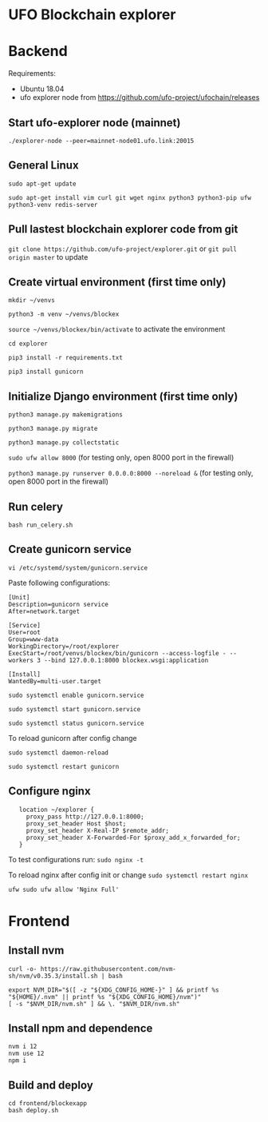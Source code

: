 # UFO Blockchain explorer 

# Backend

Requirements:

* Ubuntu 18.04
* ufo explorer node from https://github.com/ufo-project/ufochain/releases

## Start ufo-explorer node (mainnet)

```
./explorer-node --peer=mainnet-node01.ufo.link:20015
```

## General Linux 

```
sudo apt-get update
```

```
sudo apt-get install vim curl git wget nginx python3 python3-pip ufw python3-venv redis-server
```

## Pull lastest blockchain explorer code from git

`git clone https://github.com/ufo-project/explorer.git` or
`git pull origin master` to update


## Create virtual environment (first time only)

`mkdir ~/venvs`

`python3 -m venv ~/venvs/blockex`

`source ~/venvs/blockex/bin/activate` to activate the environment

`cd explorer`

`pip3 install -r requirements.txt`

`pip3 install gunicorn`

## Initialize Django environment (first time only)

`python3 manage.py makemigrations`

`python3 manage.py migrate`

`python3 manage.py collectstatic`

`sudo ufw allow 8000` (for testing only, open 8000 port in the firewall)

`python3 manage.py runserver 0.0.0.0:8000 --noreload &` (for testing only, open 8000 port in the firewall)

## Run celery
 `bash run_celery.sh`

## Create gunicorn service

`vi /etc/systemd/system/gunicorn.service`

Paste following configurations:

    [Unit]
    Description=gunicorn service
    After=network.target
    
    [Service]
    User=root
    Group=www-data
    WorkingDirectory=/root/explorer
    ExecStart=/root/venvs/blockex/bin/gunicorn --access-logfile - --workers 3 --bind 127.0.0.1:8000 blockex.wsgi:application
    
    [Install]
    WantedBy=multi-user.target

`sudo systemctl enable gunicorn.service`

`sudo systemctl start gunicorn.service`

`sudo systemctl status gunicorn.service`

To reload gunicorn after config change

`sudo systemctl daemon-reload`

`sudo systemctl restart gunicorn`

## Configure nginx

       location ~/explorer {
         proxy_pass http://127.0.0.1:8000;
         proxy_set_header Host $host;
         proxy_set_header X-Real-IP $remote_addr;
         proxy_set_header X-Forwarded-For $proxy_add_x_forwarded_for;
       }
      
To test configurations run: `sudo nginx -t`

To reload nginx after config init or change `sudo systemctl restart nginx`

`ufw sudo ufw allow 'Nginx Full'`


# Frontend

## Install nvm 

```
curl -o- https://raw.githubusercontent.com/nvm-sh/nvm/v0.35.3/install.sh | bash
```

```
export NVM_DIR="$([ -z "${XDG_CONFIG_HOME-}" ] && printf %s "${HOME}/.nvm" || printf %s "${XDG_CONFIG_HOME}/nvm")"
[ -s "$NVM_DIR/nvm.sh" ] && \. "$NVM_DIR/nvm.sh"
```


## Install npm and dependence

```
nvm i 12
nvm use 12
npm i
```

## Build and deploy

```
cd frontend/blockexapp
bash deploy.sh
```



